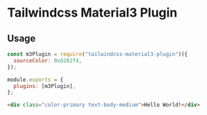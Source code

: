 # Tailwindcss Material3 Plugin

## Usage

```javascript
const m3Plugin = require("tailwindcss-material3-plugin")({
  sourceColor: 0x8282f4,
});

module.exports = {
  plugins: [m3Plugin],
};
```

```html
<div class="color-primary text-body-medium">Hello World!</div>
```
